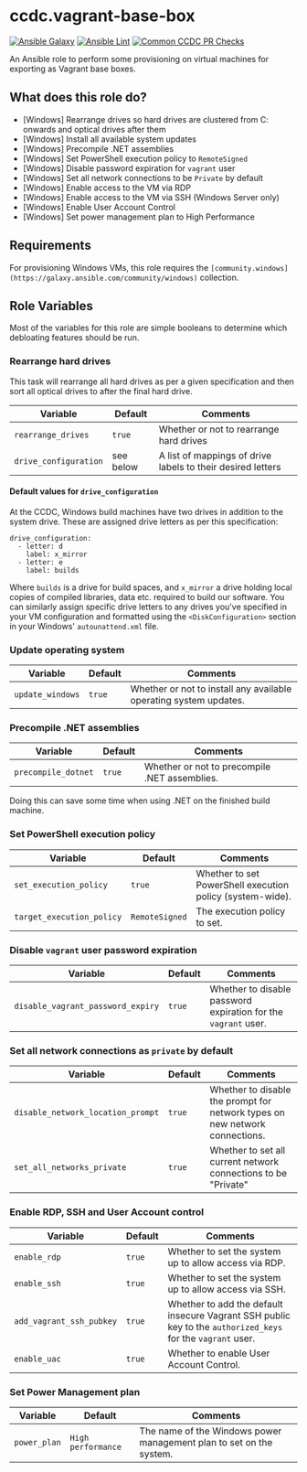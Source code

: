 # ccdc.vagrant-base-box

[![Ansible Galaxy](https://img.shields.io/badge/ansible--galaxy-ccdc.debloat_windows-blue.svg)](https://galaxy.ansible.com/ccdc/debloat_windows/)
[![Ansible Lint](https://github.com/ccdc-opensource/ansible-role-debloat-windows/actions/workflows/lint-ansible-role.yml/badge.svg)](https://github.com/ccdc-opensource/ansible-role-debloat-windows/actions/workflows/lint-ansible-role.yml)
[![Common CCDC PR Checks](https://github.com/ccdc-opensource/ansible-role-debloat-windows/actions/workflows/common_ccdc_status_checks.yml/badge.svg)](https://github.com/ccdc-opensource/ansible-role-debloat-windows/actions/workflows/common_ccdc_status_checks.yml)

An Ansible role to perform some provisioning on virtual machines for exporting as Vagrant base boxes.

## What does this role do?

- [Windows] Rearrange drives so hard drives are clustered from C: onwards and optical drives after them
- [Windows] Install all available system updates
- [Windows] Precompile .NET assemblies
- [Windows] Set PowerShell execution policy to `RemoteSigned`
- [Windows] Disable password expiration for `vagrant` user
- [Windows] Set all network connections to be `Private` by default
- [Windows] Enable access to the VM via RDP
- [Windows] Enable access to the VM via SSH (Windows Server only)
- [Windows] Enable User Account Control
- [Windows] Set power management plan to High Performance

## Requirements

For provisioning Windows VMs, this role requires the
`[community.windows](https://galaxy.ansible.com/community/windows)` collection.

## Role Variables

Most of the variables for this role are simple booleans to determine which debloating features should be run.

### Rearrange hard drives

This task will rearrange all hard drives as per a given specification and then sort all optical drives to after the final hard drive.

| Variable              |  Default  | Comments                                                    |
|-----------------------|-----------|-------------------------------------------------------------|
| `rearrange_drives`    | `true`    | Whether or not to rearrange hard drives                     |
| `drive_configuration` | see below | A list of mappings of drive labels to their desired letters |

#### Default values for `drive_configuration`

At the CCDC, Windows build machines have two drives in addition to the system drive. These are assigned
drive letters as per this specification:

```
drive_configuration:
  - letter: d
    label: x_mirror
  - letter: e
    label: builds
```

Where `builds` is a drive for build spaces, and `x_mirror` a drive holding local copies of compiled
libraries, data etc. required to build our software. You can similarly assign specific drive letters
to any drives you've specified in your VM configuration and formatted using the `<DiskConfiguration>`
section in your Windows' `autounattend.xml` file.

### Update operating system

| Variable         | Default | Comments                                                          |
|------------------|---------|-------------------------------------------------------------------|
| `update_windows` | `true`  | Whether or not to install any available operating system updates. |

### Precompile .NET assemblies

| Variable            | Default | Comments                                      |
|---------------------|---------|-----------------------------------------------|
| `precompile_dotnet` | `true`  | Whether or not to precompile .NET assemblies. |

Doing this can save some time when using .NET on the finished build machine.

### Set PowerShell execution policy

| Variable                  | Default        | Comments                                                  |
|---------------------------|----------------|-----------------------------------------------------------|
| `set_execution_policy`    | `true`         | Whether to set PowerShell execution policy (system-wide). |
| `target_execution_policy` | `RemoteSigned` | The execution policy to set.                              |

### Disable `vagrant` user password expiration

| Variable                          | Default | Comments                                                       |
|-----------------------------------|---------|----------------------------------------------------------------|
| `disable_vagrant_password_expiry` | `true`  | Whether to disable password expiration for the `vagrant` user. |

### Set all network connections as `private` by default

| Variable                          | Default | Comments                                                                    |
|-----------------------------------|---------|-----------------------------------------------------------------------------|
| `disable_network_location_prompt` | `true`  | Whether to disable the prompt for network types on new network connections. |
| `set_all_networks_private`        | `true`  | Whether to set all current network connections to be "Private"              |

### Enable RDP, SSH and User Account control

| Variable                 | Default | Comments                                                                                                    |
|--------------------------|---------|-------------------------------------------------------------------------------------------------------------|
| `enable_rdp`             | `true`  | Whether to set the system up to allow access via RDP.                                                       |
| `enable_ssh`             | `true`  | Whether to set the system up to allow access via SSH.                                                       |
| `add_vagrant_ssh_pubkey` | `true`  | Whether to add the default insecure Vagrant SSH public key to the `authorized_keys` for the `vagrant` user. |
| `enable_uac`             | `true`  | Whether to enable User Account Control.                                                                     |

### Set Power Management plan

| Variable     | Default            | Comments                                                            |
|--------------|--------------------|---------------------------------------------------------------------|
| `power_plan` | `High performance` | The name of the Windows power management plan to set on the system. |


